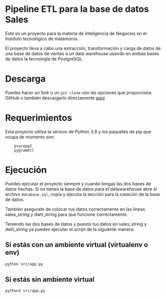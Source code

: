 # Pipeline ETL para la base de datos Sales

Este es un proyecto para la materia de Inteligencia de Negocios en el Instituto tecnológico de matamoros.   

El proyecto lleva a cabo una extracción, transformación y carga de datos de una base de datos de ventas a un data warehouse usando en ambas bases de datos la tecnología de PostgreSQL.

# Descarga

Puedes hacer un fork o un `git clone` con las opciones que proporciona GitHub o también descargarlo directamente [aquí]().

# Requerimientos

Esta proyecto utiliza la version de Python 3.8 y los paquetes de pip que ocupa de momento son:   

```
    psycopg2
    pygrametl
```

# Ejecución

Puedes ejecutar el proyecto siempre y cuando tengas las dos bases de datos hechas. Si no tienes la base de datos para el datawarehouse abre el archivo `database.sql`, copia y ejecuta la sección para la creación de la base de datos.   

También asegurate de colocar tus datos correctamente en las líneas sales_string y dwh_string para que funcione correctamente.

Teniendo las dos bases de datos y puesto tus datos en sales_string y dwh_string ya puedes ejecutar el script de la siguiente manera:   

## Si estás con un ambiente virtual (virtualenv o env)

```bash
python src/app.py
```

## Si estás sin ambiente virtual

```bash
python3 src/app.py
```
